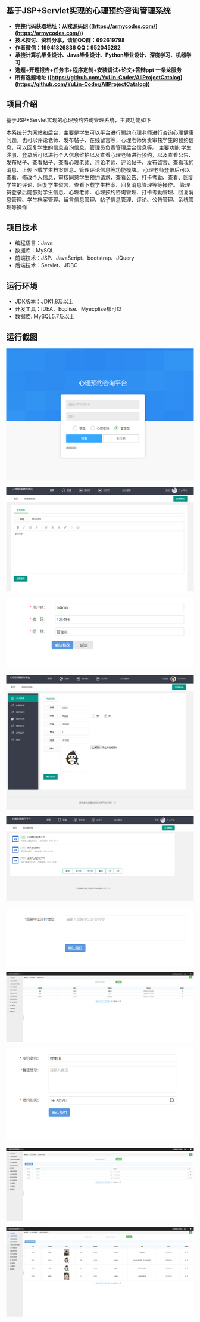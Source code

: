 ## 基于JSP+Servlet实现的心理预约咨询管理系统

- <b>完整代码获取地址：从戎源码网 ([https://armycodes.com/](https://armycodes.com/))</b>
- <b>技术探讨、资料分享，请加QQ群：692619798</b> 
- <b>作者微信：19941326836  QQ：952045282</b> 
- <b>承接计算机毕业设计、Java毕业设计、Python毕业设计、深度学习、机器学习</b>
- <b>选题+开题报告+任务书+程序定制+安装调试+论文+答辩ppt 一条龙服务</b>
- <b>所有选题地址 ([https://github.com/YuLin-Coder/AllProjectCatalog](https://github.com/YuLin-Coder/AllProjectCatalog)) </b>

## 项目介绍
基于JSP+Servlet实现的心理预约咨询管理系统，主要功能如下

本系统分为网站和后台，主要是学生可以平台进行预约心理老师进行咨询心理健康问题，也可以评论老师、发布帖子、在线留言等，心理老师负责审核学生的预约信息，可以回复学生的信息咨询信息，管理员负责管理后台信息等。
主要功能
学生注册、登录后可以进行个人信息维护以及查看心理老师进行预约，以及查看公告、发布帖子、查看帖子、查看心理老师、评论老师、评论帖子、发布留言、查看我的消息、上传下载学生档案信息、管理评论信息等功能模块。
心理老师登录后可以查看、修改个人信息，审核同意学生预约请求，查看公告、打卡考勤、查看、回复学生的评论、回复学生留言、查看下载学生档案、回复消息管理等等操作。
管理员登录后能够对学生信息、心理老师、心理预约咨询管理、打卡考勤管理、回复消息管理、学生档案管理、留言信息管理、帖子信息管理、评论、公告管理、系统管理等操作

## 项目技术
- 编程语言：Java
- 数据库：MySQL
- 前端技术：JSP、JavaScript、bootstrap、JQuery
- 后端技术：Servlet、JDBC

## 运行环境
- JDK版本：JDK1.8及以上
- 开发工具：IDEA、Ecplise、Myecplise都可以
- 数据库: MySQL5.7及以上

## 运行截图
![](screenshot/1.png)

![](screenshot/2.png)

![](screenshot/3.png)

![](screenshot/4.png)

![](screenshot/5.png)

![](screenshot/6.png)

![](screenshot/7.png)

![](screenshot/8.png)

![](screenshot/9.png)

![](screenshot/10.png)
